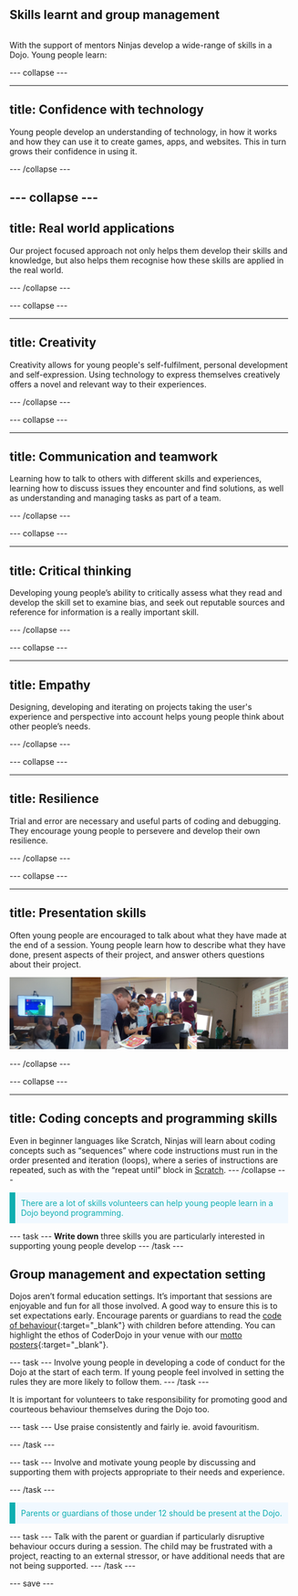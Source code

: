 ## Skills learnt and group management

<div style="display: flex; flex-wrap: wrap">
<div style="flex-basis: 200px; flex-grow: 1; margin-right: 15px;">
  
With the support of mentors Ninjas develop a wide-range of skills in a Dojo. Young people learn:
  
  
--- collapse ---

---
title: Confidence with technology
---

Young people develop an understanding of technology, in how it works and how they can use it to create games, apps, and websites. This in turn grows their confidence in using it.
  
--- /collapse ---
  
--- collapse ---
---
title: Real world applications
---  

Our project focused approach not only helps them develop their skills and knowledge, but also helps them recognise how these skills are applied in the real world.
  
--- /collapse ---
  

--- collapse ---
  
---
title: Creativity
---  
Creativity allows for young people's self-fulfilment, personal development and self-expression. Using technology to express themselves creatively offers a novel and relevant way to their experiences.
  
--- /collapse ---

--- collapse ---

---
title: Communication and teamwork
---
Learning how to talk to others with different skills and experiences, learning how to discuss issues they encounter and find solutions, as well as understanding and managing tasks as part of a team.
  
--- /collapse ---
  
--- collapse ---

---
title: Critical thinking
---
Developing young people’s ability to critically assess what they read and develop the skill set to examine bias, and seek out reputable sources and reference for information is a really important skill.
  
--- /collapse ---

--- collapse ---

---
title: Empathy
---

Designing, developing and iterating on projects taking the user's experience and perspective into account helps young people think about other people’s needs.
  
--- /collapse ---

--- collapse ---

---
title: Resilience
---
Trial and error are necessary and useful parts of coding and debugging. They encourage young people to persevere and develop their own resilience.
  
--- /collapse ---

--- collapse ---

---
title: Presentation skills
---
  
Often young people are encouraged to talk about what they have made at the end of a session. Young people learn how to describe what they have done, present aspects of their project, and answer others questions about their project.

![Examples of young people showcasing their projects. Image credit to : @yukiko_kikuchi, @SandraMaguire and @arucoderdojo](images/Showcase.png)
  
--- /collapse ---

--- collapse ---

---
title: Coding concepts and programming skills
---
Even in beginner languages like Scratch, Ninjas will learn about coding concepts such as “sequences” where code instructions must run in the order presented and iteration (loops), where a series of instructions are repeated, such as with the “repeat until” block in [Scratch](https://scratch.mit.edu/).
--- /collapse ---
  
<p style="border-left: solid; border-width:10px; border-color: #0faeb0; background-color: aliceblue; padding: 10px;">
<span style="color: #0faeb0"> There are a lot of skills volunteers can help young people learn in a Dojo beyond programming. 
</p>

--- task ---
**Write down** three skills you are particularly interested in supporting young people develop
--- /task ---
  
## Group management and expectation setting
Dojos aren’t formal education settings. It’s important that sessions are enjoyable and fun for all those involved. A good way to ensure this is to set expectations early. Encourage parents or guardians to read the [code of behaviour](https://help.coderdojo.com/cdkb/s/article/Code-of-Behaviour-volunteers){:target="_blank"} with children before attending. You can highlight the ethos of CoderDojo in your venue with our [motto posters](https://help.coderdojo.com/cdkb/s/article/Dojo-Motto-Posters){:target="_blank"}. 

--- task ---
Involve young people in developing a code of conduct for the Dojo at the start of each term. If young people feel involved in setting the rules they are more likely to follow them.
--- /task ---

It is important for volunteers to take responsibility for promoting good and courteous behaviour themselves during the Dojo too. 

--- task ---
Use praise consistently and fairly ie. avoid favouritism.
  
--- /task ---
  
--- task ---
Involve and motivate young people by discussing and supporting them with projects appropriate to their needs and experience. 

--- /task ---

<p style="border-left: solid; border-width:10px; border-color: #0faeb0; background-color: aliceblue; padding: 10px;">
<span style="color: #0faeb0"> Parents or guardians of those under 12 should be present at the Dojo. 
</p>

--- task ---
Talk with the parent or guardian if particularly disruptive behaviour occurs during a session. The child may be frustrated with a project, reacting to an external stressor, or have additional needs that are not being supported.
--- /task ---


--- save ---
